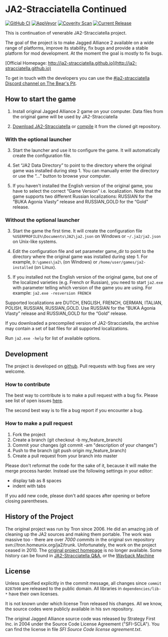 # JA2-Stracciatella Continued

[![GitHub CI](https://img.shields.io/github/actions/workflow/status/ja2-stracciatella/ja2-stracciatella/github-ci.yml?branch=master&label=GitHub%20CI&logo=github)](https://github.com/ja2-stracciatella/ja2-stracciatella/actions?query=workflow%3A%22GitHub+CI%22)
[![AppVeyor](https://img.shields.io/appveyor/ci/ja2-stracciatella/ja2-stracciatella/master.svg?style=flat-square&logo=appveyor&label=AppVeyor)](https://ci.appveyor.com/project/ja2-stracciatella/ja2-stracciatella)
[![Coverity Scan](https://img.shields.io/coverity/scan/8431.svg?style=flat-square&label=Coverity%20Scan)](https://scan.coverity.com/projects/ja2-stracciatella-ja2-stracciatella)
[![Current Release](https://img.shields.io/github/downloads/ja2-stracciatella/ja2-stracciatella/v0.20.0/total)](https://github.com/ja2-stracciatella/ja2-stracciatella/releases/tag/v0.21.0)

This is continuation of venerable JA2-Stracciatella project.

The goal of the project is to make Jagged Alliance 2 available on a wide range of platforms, improve its stability, fix bugs and provide a stable platform for mod development.  At the moment the goal is mostly to fix bugs.

[Official Homepage: http://ja2-stracciatella.github.io](http://ja2-stracciatella.github.io)

To get in touch with the developers you can use the [#ja2-stracciatella Discord channel on The Bear's Pit](https://discord.com/invite/GqrVZUM).

## How to start the game

1. Install original Jagged Alliance 2 game on your computer.  Data files from the original game will be used by JA2-Stracciatella

2. [Download JA2-Stracciatella](http://ja2-stracciatella.github.io/download/) or [compile](COMPILATION.md) it from the cloned git repository.

### With the optional launcher

3. Start the launcher and use it to configure the game. It will automatically create the configuration file.

4. Set “JA2 Data Directory” to point to the directory where the original game was installed during step 1. You can manually enter the directory or use the “...” button to browse your computer.

5. If you haven't installed the English version of the original game, you have to select the correct “Game Version” i.e. localization. Note that the game supports two different Russian localizations: RUSSIAN for the “BUKA Agonia Vlasty” release and RUSSIAN_GOLD for the “Gold” release.

### Without the optional launcher

3. Start the game the first time.  It will create the configuration file `%USERPROFILE%\Documents\JA2\ja2.json` on Windows or `~/.ja2/ja2.json` on Unix-like systems.

4. Edit the configuration file and set parameter game_dir to point to the directory where the original game was installed during step 1.  For example, `D:\games\ja2\` (on Windows) or `/home/user/games/ja2-installed` (on Linux).

5. If you installed not the English version of the original game, but one of the localized varieties (e.g. French or Russian), you need to start `ja2.exe` with parameter telling which version of the game you are using.  For example: `ja2.exe -resversion FRENCH`

Supported localizations are DUTCH, ENGLISH, FRENCH, GERMAN, ITALIAN, POLISH, RUSSIAN, RUSSIAN_GOLD. Use RUSSIAN for the “BUKA Agonia Vlasty” release and RUSSIAN_GOLD for the “Gold” release.

If you downloaded a precompiled version of JA2-Stracciatella, the archive may contain a set of bat files for all supported localizations.

Run `ja2.exe -help` for list of available options.

## Development

The project is developed on [github](https://github.com/ja2-stracciatella/ja2-stracciatella).  Pull requests with bug fixes are very welcome.

### How to contribute

The best way to contribute is to make a pull request with a bug fix.  Please see list of open issues [here](https://github.com/ja2-stracciatella/ja2-stracciatella/issues).

The second best way is to file a bug report if you encounter a bug.

### How to make a pull request

1. Fork the project
2. Create a branch (git checkout -b my_feature_branch)
3. Commit your changes (git commit -am "description of your changes")
4. Push to the branch (git push origin my_feature_branch)
5. Create a pull request from your branch into master

Please don't reformat the code for the sake of it, because it will make the merge process harder.  Instead use the following settings in your editor:

- display tab as 8 spaces
- indent with tabs

If you add new code, please don't add spaces after opening or before closing parentheses.

## History of the Project

The original project was run by Tron since 2006.  He did an amazing job of
cleaning up the JA2 sources and making them portable.  The work was massive too -
there are over *7000 commits* in the original svn repository
svn://tron.homeunix.org/ja2/trunk.  Unfortunately, the work on the project
ceased in 2010.  The [original project homepage](http://tron.homeunix.org/ja2)
is no longer available.  Some history can be found in [JA2-Stracciatella
Q&A](http://thepit.ja-galaxy-forum.com/index.php?t=msg&th=13222), or the
[Wayback Machine](https://web.archive.org/web/20140204204243/http://tron.homeunix.org/ja2)

## License

Unless specified explicitly in the commit message, all changes since `commit 8287b98`
are released to the public domain.  All libraries in `dependencies/lib-*`
have their own licenses.

It is not known under which license Tron released his changes.  All we know,
the source codes were publicly available in his svn repository.

The original Jagged Alliance source code was released by Strategy First Inc. in
2004 under the Source Code License Agreement ("SFI-SCLA").  You can find the
license in file *SFI Source Code license agreement.txt*.
